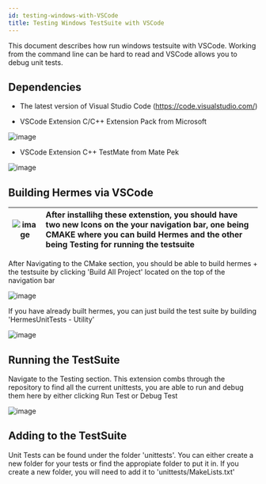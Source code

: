 ```yaml
---
id: testing-windows-with-VSCode
title: Testing Windows TestSuite with VSCode
---
```


This document describes how run windows testsuite with VSCode. Working from the command line can be hard to read and VSCode allows you to debug unit tests.

## Dependencies

- The latest version of Visual Studio Code (https://code.visualstudio.com/)

- VSCode Extension C/C++ Extension Pack from Microsoft

![image](https://user-images.githubusercontent.com/42554868/184951424-3fda89e3-e5fe-41c8-aee9-55d3e2b06a86.png)

- VSCode Extension C++ TestMate from Mate Pek

![image](https://user-images.githubusercontent.com/42554868/184951352-894ca171-2796-44fb-a70e-3fac0e221a17.png)

## Building Hermes via VSCode

| ![image](https://user-images.githubusercontent.com/42554868/184952178-eca03e8c-6e6b-4d49-b89d-c28d789f20bb.png) | After installihg these extenstion, you should have two new Icons on the your navigation bar, one being CMAKE where you can build Hermes and the other being Testing for running the testsuite |
| --- | :--- |

After Navigating to the CMake section, you should be able to build hermes + the testsuite by clicking 'Build All Project' located on the top of the navigation bar

![image](https://user-images.githubusercontent.com/42554868/184953720-c305a545-e3d7-4d53-aebd-1d73a2a2c1ef.png)

If you have already built hermes, you can just build the test suite by building 'HermesUnitTests - Utility'

![image](https://user-images.githubusercontent.com/42554868/184954189-8d97c3e8-97a7-46fa-8010-462f6eb2aa8b.png)

## Running the TestSuite

Navigate to the Testing section. This extension combs through the repository to find all the current unittests, you are able to run and debug them here by either clicking Run Test or Debug Test

![image](https://user-images.githubusercontent.com/42554868/184954595-871e46e4-fc83-4655-97a4-b50dd7123889.png)

## Adding to the TestSuite

Unit Tests can be found under the folder 'unittests'. You can either create a new folder for your tests or find the appropiate folder to put it in. If you create a new folder, you will need to add it to 'unittests/MakeLists.txt'
